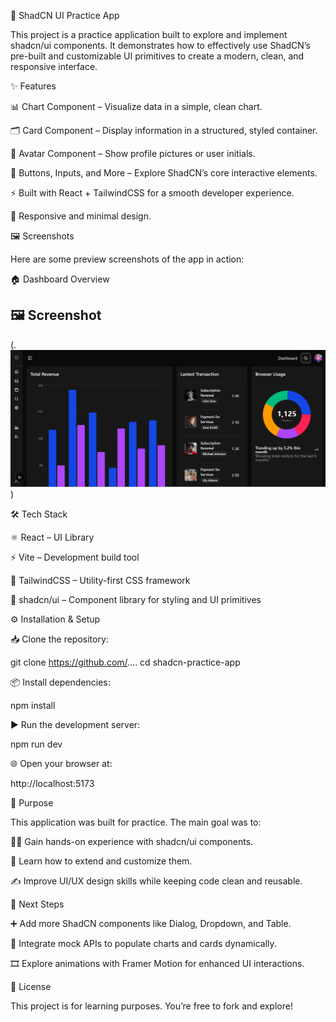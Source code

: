 🎨 ShadCN UI Practice App

This project is a practice application built to explore and implement shadcn/ui
 components.
It demonstrates how to effectively use ShadCN’s pre-built and customizable UI primitives to create a modern, clean, and responsive interface.

✨ Features

📊 Chart Component – Visualize data in a simple, clean chart.

🗂️ Card Component – Display information in a structured, styled container.

👤 Avatar Component – Show profile pictures or user initials.

🔘 Buttons, Inputs, and More – Explore ShadCN’s core interactive elements.

⚡ Built with React + TailwindCSS for a smooth developer experience.

📱 Responsive and minimal design.

🖼️ Screenshots

Here are some preview screenshots of the app in action:

🏠 Dashboard Overview
## 🖼 Screenshot
(.![Project Preview](app/Screenshot.png))

🛠️ Tech Stack

⚛️ React – UI Library

⚡ Vite – Development build tool

🎨 TailwindCSS – Utility-first CSS framework

🧩 shadcn/ui – Component library for styling and UI primitives

⚙️ Installation & Setup

📥 Clone the repository:

git clone https://github.com/....
cd shadcn-practice-app


📦 Install dependencies:

npm install


▶️ Run the development server:

npm run dev


🌐 Open your browser at:

http://localhost:5173

🎯 Purpose

This application was built for practice.
The main goal was to:

🧑‍💻 Gain hands-on experience with shadcn/ui components.

🎨 Learn how to extend and customize them.

✍️ Improve UI/UX design skills while keeping code clean and reusable.

🚀 Next Steps

➕ Add more ShadCN components like Dialog, Dropdown, and Table.

🔗 Integrate mock APIs to populate charts and cards dynamically.

🎞️ Explore animations with Framer Motion for enhanced UI interactions.

📄 License

This project is for learning purposes. You’re free to fork and explore!
